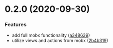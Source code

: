 # 0.2.0 (2020-09-30)


### Features

* add full mobx functionality ([a348639](https://github.com/fintory/boot-next/commit/a348639d2ea004c22b82e087df9dfc5c73e88a32))
* utilize views and actions from mobx ([2b4b319](https://github.com/fintory/boot-next/commit/2b4b319a814f8cd511763746b6c5fe9e4993fae1))



